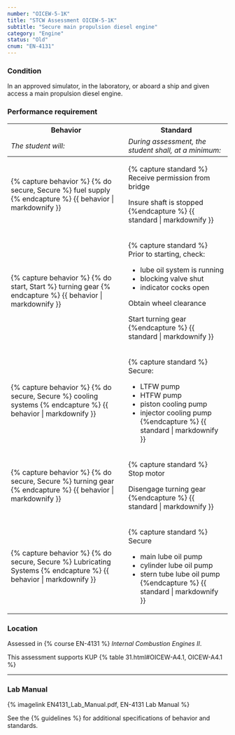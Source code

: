 ```yaml
---
number: "OICEW-5-1K"
title: "STCW Assessment OICEW-5-1K"
subtitle: "Secure main propulsion diesel engine"
category: "Engine"
status: "Old"
cnum: "EN-4131"
---
```

### Condition

In an approved simulator, in the laboratory, or aboard a ship and given access a main propulsion diesel engine.

### Performance requirement 

<table width='100%' class='Guidelines'>
 <thead>
 <tr>
     <th class='thirty'>Behavior</th>
     <th class='seventy'>Standard</th>
 </tr>
 <tr>
     <td><em>The student will:</em></td>
     <td><em>During assessment, the student shall, at a minimum:</em></td>
 </tr>
 </thead>
 <tbody>
 

<tr><td>

{% capture behavior %}
{% do secure, Secure %} fuel supply
{% endcapture %}
{{ behavior | markdownify }}

</td><td>

{% capture standard %}
Receive permission from bridge

Insure shaft is stopped
{%endcapture %}
{{ standard | markdownify }}

</td></tr>



<tr><td>

{% capture behavior %}
{% do start, Start %} turning gear
{% endcapture %}
{{ behavior | markdownify }}

</td><td>

{% capture standard %}
Prior to starting, check:

  * lube oil system is running
  * blocking valve shut
  * indicator cocks open

Obtain wheel clearance

Start turning gear
{%endcapture %}
{{ standard | markdownify }}

</td></tr>



<tr><td>

{% capture behavior %}
{% do secure, Secure %} cooling systems
{% endcapture %}
{{ behavior | markdownify }}

</td><td>

{% capture standard %}
Secure:

  * LTFW pump
  * HTFW pump
  * piston cooling pump
  * injector cooling pump
{%endcapture %}
{{ standard | markdownify }}

</td></tr>



<tr><td>

{% capture behavior %}
{% do secure, Secure %} turning gear
{% endcapture %}
{{ behavior | markdownify }}

</td><td>

{% capture standard %}
Stop motor

Disengage turning gear
{%endcapture %}
{{ standard | markdownify }}

</td></tr>



<tr><td>

{% capture behavior %}
{% do secure, Secure %} Lubricating Systems
{% endcapture %}
{{ behavior | markdownify }}

</td><td>

{% capture standard %}
Secure

  * main lube oil pump
  * cylinder lube oil pump
  * stern tube lube oil pump
{%endcapture %}
{{ standard | markdownify }}

</td></tr>



 </tbody>
 </table>

### Location

Assessed in  {% course  EN-4131 %}  *Internal Combustion Engines II*.

This assessment supports KUP {% table 31.html#OICEW-A4.1, OICEW-A4.1 %}

***

### Lab Manual

{% imagelink EN4131_Lab_Manual.pdf, EN-4131 Lab Manual %}

See the {% guidelines %} for additional specifications of behavior and standards.